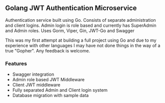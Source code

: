 ## Golang JWT Authentication Microservice
Authentication service built using Go.  Consists of separate administration and client logins.  Admin login is role based and currently has SuperAdmin and Admin roles.  Uses Gorm, Viper, Gin, JWT-Go and Swagger

This was my first attempt at building a full project using Go and due to my experience with other languages I may have not done things in the way of a true "Gopher".  Any feedback is welcome.

### Features
- Swagger integration
- Admin role based JWT Middleware
- Client JWT middleware
- Fully separated Admin and Client login system
- Database migration with sample data